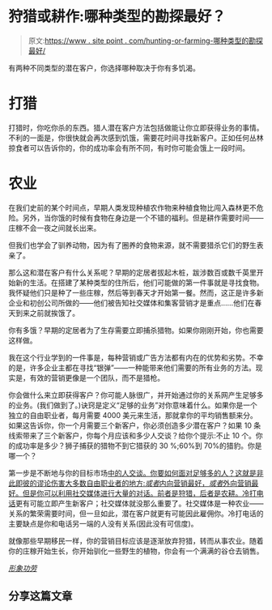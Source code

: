 # 狩猎或耕作:哪种类型的勘探最好？

> 原文:[https://www . site point . com/hunting-or-farming-哪种类型的勘探最好/](https://www.sitepoint.com/hunting-or-farming-which-type-of-prospecting-is-best/)

有两种不同类型的潜在客户，你选择哪种取决于你有多饥渴。

# 打猎

打猎时，你吃你杀的东西。猎人潜在客户方法包括做能让你立即获得业务的事情。不利的一面是，你很快就会再次感到饥饿，需要花时间寻找新客户。正如任何丛林掠食者可以告诉你的，你的成功率会有所不同，有时你可能会饿上一段时间。

# 农业

在我们史前的某个时间点，早期人类发现种植农作物来种植食物比闯入森林更不危险。另外，当你饿的时候有食物在身边是一个不错的福利。但是耕作需要时间——庄稼不会一夜之间就长出来。

但我们也学会了驯养动物，因为有了圈养的食物来源，就不需要猎杀它们的野生表亲了。

那么这和潜在客户有什么关系呢？早期的定居者拔起木桩，跋涉数百或数千英里开始新的生活。在搭建了某种类型的住所后，他们可能做的第一件事就是寻找食物。我怀疑他们只是种了一些庄稼，然后等到春天才开始第一餐。然而，这正是许多新企业和初创公司所做的——他们被告知社交媒体和集客营销才是重点……他们在春天到来之前就挨饿了。

你有多饿？早期的定居者为了生存需要立即捕杀猎物。如果你刚刚开始，你也需要这样做。

我在这个行业学到的一件事是，每种营销或广告方法都有内在的优势和劣势。不幸的是，许多企业主都在寻找“银弹”——一种能带来他们需要的所有业务的方法。现实是，有效的营销更像是一个团队，而不是猎枪。

你会做什么来立即获得客户？你可能人脉很广，并开始通过你的关系网产生足够多的业务。(我们做到了。)诀窍是定义“足够的业务”对你意味着什么。如果你是一个独立的自由职业者，每月需要 4000 美元来生活，那就拿你的平均销售额来分。如果这告诉你，你一个月需要三个新客户，你必须创造多少潜在客户？如果 10 条线索带来了三个新客户，你每个月应该和多少人交谈？给你个提示:不止 10 个。你的成功率是多少？狮子捕获的猎物不到它猎获的 30 %;60%到 70%的猎豹。你是哪一个？

第一步是不断地与你的目标市场[中的人交谈。你要如何面对足够多的人？这就是非此即彼的谬论伤害大多数自由职业者的地方:*或者*内向营销最好，*或者*外向营销最好。但是你可以利用社交媒体进行大量的对话。前者是狩猎，后者是农耕。](https://www.sitepoint.com/target-marketing-the-secret-to-finding-better-clients/ "Target Marketing: The Secret to Finding Better Clients")[冷打电话](https://www.sitepoint.com/id-rather-staple-bacon-to-my-face-than-make-a-cold-call/ "I’d Rather Staple Bacon to My Face than Make a Cold-Call")更有可能立即产生新客户；社交媒体就没那么重要了。社交媒体是一种农业——关系的繁荣需要时间，但一旦如此，潜在客户就更有可能因此雇佣你。冷打电话的主要缺点是你和电话另一端的人没有关系(因此没有可信度)。

就像那些早期移民一样，你的营销目标应该是逐渐放弃狩猎，转而从事农业。随着你的庄稼开始生长，你开始驯化一些野生的植物，你会有一个满满的谷仓去销售。

*[形象功劳](http://www.sxc.hu/profile/hatebox)*

## 分享这篇文章